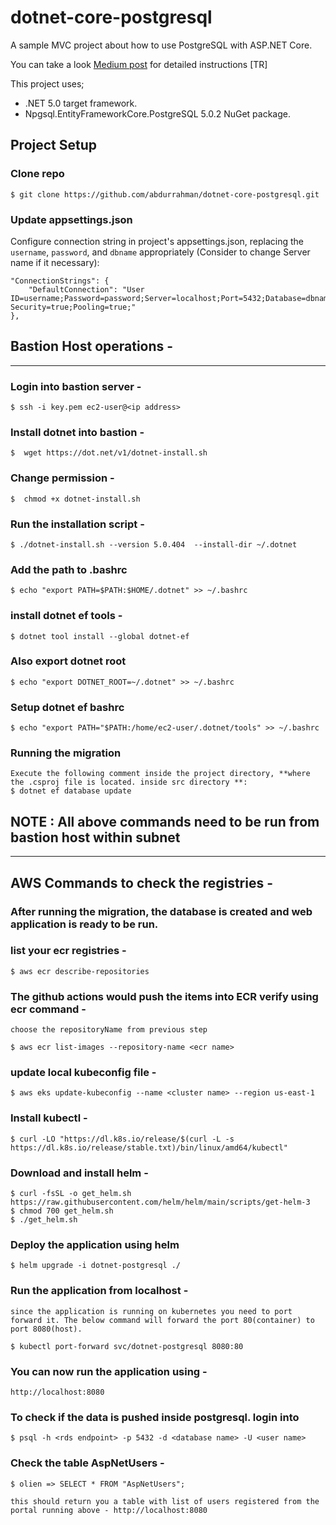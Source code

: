 # dotnet-core-postgresql

A sample MVC project about how to use PostgreSQL with ASP.NET Core.

You can take a look [Medium post](https://medium.com/@isikabdurrahman/net-core-ile-postgresql-kullan%C4%B1m%C4%B1-7aa025ec9123) for detailed instructions [TR]

This project uses;
- .NET 5.0 target framework.
- Npgsql.EntityFrameworkCore.PostgreSQL 5.0.2 NuGet package.

## Project Setup

### Clone repo


    $ git clone https://github.com/abdurrahman/dotnet-core-postgresql.git


### Update appsettings.json

Configure connection string in project's appsettings.json, replacing the `username`, `password`, and `dbname` appropriately (Consider to change Server name if it necessary):


    "ConnectionStrings": {
        "DefaultConnection": "User ID=username;Password=password;Server=localhost;Port=5432;Database=dbname;Integrated Security=true;Pooling=true;"
    },


## Bastion Host operations - 
---

### Login into bastion server - 

    $ ssh -i key.pem ec2-user@<ip address>

### Install dotnet into bastion - 

    $  wget https://dot.net/v1/dotnet-install.sh 

### Change permission - 

    $  chmod +x dotnet-install.sh 

### Run the installation script - 

    $ ./dotnet-install.sh --version 5.0.404  --install-dir ~/.dotnet

### Add the path to .bashrc 

    $ echo "export PATH=$PATH:$HOME/.dotnet" >> ~/.bashrc


### install dotnet ef tools - 

    $ dotnet tool install --global dotnet-ef


### Also export dotnet root

    $ echo "export DOTNET_ROOT=~/.dotnet" >> ~/.bashrc
### Setup dotnet ef bashrc

    $ echo "export PATH="$PATH:/home/ec2-user/.dotnet/tools" >> ~/.bashrc


### Running the migration 

    Execute the following comment inside the project directory, **where the .csproj file is located. inside src directory **:
    $ dotnet ef database update


## NOTE : All above commands need to be run from bastion host within subnet

---

## AWS Commands to check the registries - 

### After running the migration, the database is created and web application is ready to be run. 


### list your ecr registries - 

    $ aws ecr describe-repositories

### The github actions would push the items into ECR verify using ecr command - 

    choose the repositoryName from previous step

    $ aws ecr list-images --repository-name <ecr name>

### update local kubeconfig file - 

    $ aws eks update-kubeconfig --name <cluster name> --region us-east-1

### Install kubectl -

    $ curl -LO "https://dl.k8s.io/release/$(curl -L -s https://dl.k8s.io/release/stable.txt)/bin/linux/amd64/kubectl"

### Download and install helm  - 

    $ curl -fsSL -o get_helm.sh https://raw.githubusercontent.com/helm/helm/main/scripts/get-helm-3
    $ chmod 700 get_helm.sh
    $ ./get_helm.sh


### Deploy the application using helm 

    $ helm upgrade -i dotnet-postgresql ./  


### Run the application from localhost - 

    since the application is running on kubernetes you need to port forward it. The below command will forward the port 80(container) to port 8080(host).

    $ kubectl port-forward svc/dotnet-postgresql 8080:80

### You can now run the application using - 
    
    http://localhost:8080

### To check if the data is pushed inside postgresql. login into 

    $ psql -h <rds endpoint> -p 5432 -d <database name> -U <user name> 


### Check the table AspNetUsers -

    $ olien => SELECT * FROM "AspNetUsers";

    this should return you a table with list of users registered from the portal running above - http://localhost:8080

